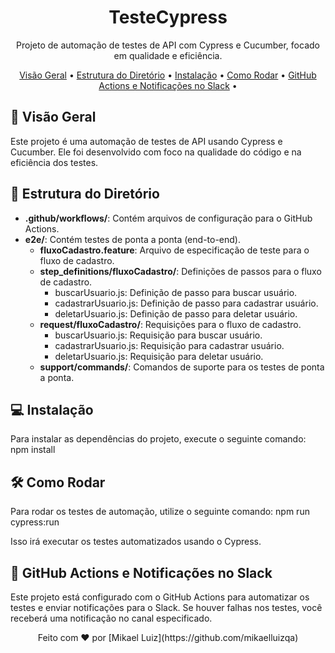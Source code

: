   <!-- Título do Projeto -->
  <h1 align="center">TesteCypress</h1>
  
  <!-- Descrição do Projeto -->
  <p align="center">Projeto de automação de testes de API com Cypress e Cucumber, focado em qualidade e eficiência.</p>
  
  <!-- Tópicos do Projeto -->
  <p align="center">
    <a href="#-visão-geral">Visão Geral</a> •
    <a href="#-estrutura-do-diretório">Estrutura do Diretório</a> •
    <a href="#-instalação">Instalação</a> •
    <a href="#-como-rodar">Como Rodar</a> •
    <a href="#-github-actions-e-notificações-no-slack">GitHub Actions e Notificações no Slack</a> •
  </p>
  
  <!-- Conteúdo do README -->
  ## 🚀 Visão Geral
  
  Este projeto é uma automação de testes de API usando Cypress e Cucumber. Ele foi desenvolvido com foco na qualidade do código e na eficiência dos testes.
  
  ## 📂 Estrutura do Diretório
  
  - **.github/workflows/**: Contém arquivos de configuração para o GitHub Actions.
  - **e2e/**: Contém testes de ponta a ponta (end-to-end).
    - **fluxoCadastro.feature**: Arquivo de especificação de teste para o fluxo de cadastro.
    - **step_definitions/fluxoCadastro/**: Definições de passos para o fluxo de cadastro.
      - buscarUsuario.js: Definição de passo para buscar usuário.
      - cadastrarUsuario.js: Definição de passo para cadastrar usuário.
      - deletarUsuario.js: Definição de passo para deletar usuário.
    - **request/fluxoCadastro/**: Requisições para o fluxo de cadastro.
      - buscarUsuario.js: Requisição para buscar usuário.
      - cadastrarUsuario.js: Requisição para cadastrar usuário.
      - deletarUsuario.js: Requisição para deletar usuário.
    - **support/commands/**: Comandos de suporte para os testes de ponta a ponta.
  
  ## 💻 Instalação
  
  Para instalar as dependências do projeto, execute o seguinte comando:
  npm install
  
  ## 🛠️ Como Rodar
  
  Para rodar os testes de automação, utilize o seguinte comando:
  npm run cypress:run
  
  Isso irá executar os testes automatizados usando o Cypress.
  
  ## 🚀 GitHub Actions e Notificações no Slack
  
  Este projeto está configurado com o GitHub Actions para automatizar os testes e enviar notificações para o Slack. Se houver falhas nos testes, você receberá uma notificação no canal especificado.
  
  <div align="center">Feito com ❤️ por [Mikael Luiz](https://github.com/mikaelluizqa)</div>
